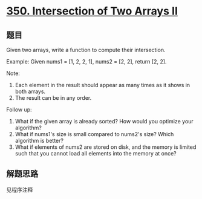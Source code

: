 # [350. Intersection of Two Arrays II](https://leetcode.com/problems/intersection-of-two-arrays-ii/)

## 题目

Given two arrays, write a function to compute their intersection.

Example:
Given nums1 = [1, 2, 2, 1], nums2 = [2, 2], return [2, 2].

Note:

1. Each element in the result should appear as many times as it shows in both arrays.
1. The result can be in any order.

Follow up:

1. What if the given array is already sorted? How would you optimize your algorithm?
1. What if nums1's size is small compared to nums2's size? Which algorithm is better?
1. What if elements of nums2 are stored on disk, and the memory is limited such that you cannot load all elements into the memory at once?

## 解题思路

见程序注释

